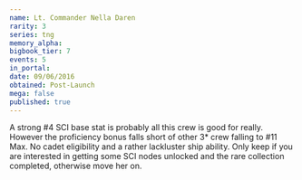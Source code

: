 ```yaml
---
name: Lt. Commander Nella Daren
rarity: 3
series: tng
memory_alpha:
bigbook_tier: 7
events: 5
in_portal:
date: 09/06/2016
obtained: Post-Launch
mega: false
published: true
---
```


A strong #4 SCI base stat is probably all this crew is good for really. However the proficiency bonus falls short of other 3* crew falling to #11 Max. No cadet eligibility and a rather lackluster ship ability. Only keep if you are interested in getting some SCI nodes unlocked and the rare collection completed, otherwise move her on.
